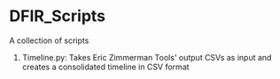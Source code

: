 # DFIR_Scripts
A collection of scripts

1. Timeline.py: Takes Eric Zimmerman Tools' output CSVs as input and creates a consolidated timeline in CSV format
